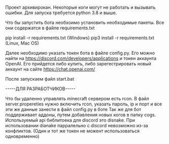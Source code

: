Проект архивирокан. Некоторые коги могут не работать и вызывать ошибки. Для запуска требуется python 3.8 и выше. 

Что бы запустить бота необхоимо установить необходимые пакеты. Все они содержатся в файле requirements.txt

pip install -r requirements.txt (Windows)
pip3 install -r requirements.txt (Linux, Mac OS)

Далее необходимо указать токен бота в файле config.py. Его можно найти на https://discord.com/developers/applications
и токен аккаунта OpenAI. Его прийдется либо купить, либо зарегестрировать новый аккаунт на сайте https://chat.openai.com/

После запускаем файл start.bat


-----ДЛЯ РАЗРАБОТЧИКОВ-----

Что бы удаленно управлять minecraft сервером есть rcon. В файл server.propereties нужно включить rcon, указать пароль, ip и порт и все эти же данные занести в файл config.py в боте
Так же для бот поддерживает аддоны, путем добавления новых когов в папку cogs. Используемый api библитоека для discord это disnake. 
При использовании dianake парралельно с discord невозможно из-за конфликтов. (Один и тот же токен не можент использоваться одновременно)

